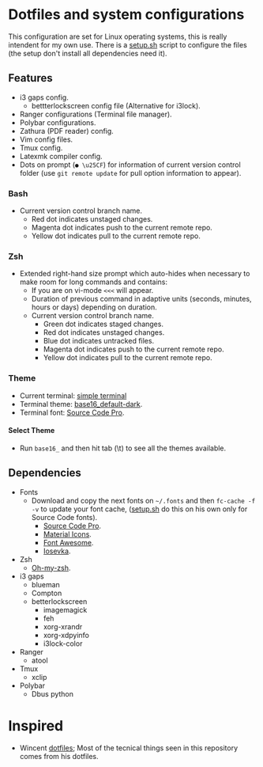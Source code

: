 # Dotfiles and system configurations

This configuration are set for Linux operating systems, this is really intendent for my own use.  There is a [setup.sh](https://github.com/fredo0522/Dotfiles/blob/master/setup.sh) script to configure the files (the setup don't install all dependencies need it).

## Features
* i3 gaps config.
    * bettterlockscreen config file (Alternative for i3lock).
* Ranger configurations (Terminal file manager).
* Polybar configurations.
* Zathura (PDF reader) config.
* Vim config files.
* Tmux config.
* Latexmk compiler config.
* Dots on prompt (`● \u25CF`) for information of current version control folder (use `git remote update` for pull option information to appear).

### Bash
* Current version control branch name.
    * Red dot indicates unstaged changes.
    * Magenta dot indicates push to the current remote repo.
    * Yellow dot indicates pull to the current remote repo.

### Zsh
* Extended right-hand size prompt which auto-hides when necessary to make room for long commands and contains:
    * If you are on vi-mode `<<<` will appear.
    * Duration of previous command in adaptive units (seconds, minutes, hours or days) depending on duration.
    * Current version control branch name.
        * Green dot indicates staged changes.
        * Red dot indicates unstaged changes.
        * Blue dot indicates untracked files.
        * Magenta dot indicates push to the current remote repo.
        * Yellow dot indicates pull to the current remote repo.

### Theme
* Current terminal: [simple terminal](https://st.suckless.org/)
* Terminal theme: [base16_default-dark](https://github.com/chriskempson/base16-shell).
* Terminal font: [Source Code Pro](https://github.com/adobe-fonts/source-code-pro).

#### Select Theme
* Run `base16_` and then hit tab (\t) to see all the themes available.

## Dependencies
* Fonts
   * Download and copy the next fonts on `~/.fonts` and then `fc-cache -f -v` to update your font cache, ([setup.sh](https://github.com/fredo0522/Dotfiles/blob/master/setup.sh) do this on his own only for Source Code fonts).
      * [Source Code Pro](https://github.com/adobe-fonts/source-code-pro).
      * [Material Icons](https://github.com/google/material-design-icons).
      * [Font Awesome](https://fontawesome.com/).
      * [Iosevka](https://github.com/be5invis/Iosevka/tree/master).
* Zsh
    * [Oh-my-zsh](https://github.com/robbyrussell/oh-my-zsh).
* i3 gaps
    * blueman
    * Compton
    * betterlockscreen
        * imagemagick
        * feh
        * xorg-xrandr
        * xorg-xdpyinfo
        * i3lock-color
* Ranger
    * atool
* Tmux
    * xclip
* Polybar
    * Dbus python

# Inspired
* Wincent [dotfiles](https://github.com/wincent/wincent); Most of the tecnical things seen in this repository comes from his dotfiles.

